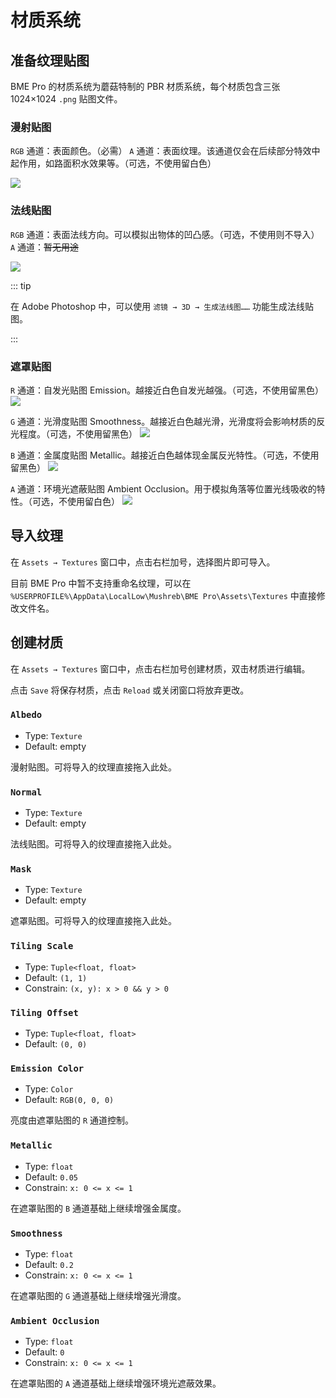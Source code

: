 # 材质系统

## 准备纹理贴图

BME Pro 的材质系统为蘑菇特制的 PBR 材质系统，每个材质包含三张 1024×1024 `.png` 贴图文件。

### 漫射贴图

`RGB` 通道：表面颜色。（必需）
`A` 通道：表面纹理。该通道仅会在后续部分特效中起作用，如路面积水效果等。（可选，不使用留白色）

![](/images/texture-albedo.jpg)

### 法线贴图

`RGB` 通道：表面法线方向。可以模拟出物体的凹凸感。（可选，不使用则不导入）
`A` 通道：~~暂无用途~~

![](/images/texture-normal.jpg)

::: tip

在 Adobe Photoshop 中，可以使用 `滤镜 → 3D → 生成法线图……` 功能生成法线贴图。

:::

### 遮罩贴图

`R` 通道：自发光贴图 Emission。越接近白色自发光越强。（可选，不使用留黑色）
![](/images/texture-mask-r.jpg)

`G` 通道：光滑度贴图 Smoothness。越接近白色越光滑，光滑度将会影响材质的反光程度。（可选，不使用留黑色）
![](/images/texture-mask-g.jpg)

`B` 通道：金属度贴图 Metallic。越接近白色越体现金属反光特性。（可选，不使用留黑色）
![](/images/texture-mask-b.jpg)

`A` 通道：环境光遮蔽贴图 Ambient Occlusion。用于模拟角落等位置光线吸收的特性。（可选，不使用留白色）
![](/images/texture-mask-a.jpg)

## 导入纹理

在 `Assets → Textures` 窗口中，点击右栏加号，选择图片即可导入。

目前 BME Pro 中暂不支持重命名纹理，可以在 `%USERPROFILE%\AppData\LocalLow\Mushreb\BME Pro\Assets\Textures` 中直接修改文件名。

## 创建材质

在 `Assets → Textures` 窗口中，点击右栏加号创建材质，双击材质进行编辑。

点击 `Save` 将保存材质，点击 `Reload` 或关闭窗口将放弃更改。

### `Albedo`

- Type: `Texture`
- Default: empty

漫射贴图。可将导入的纹理直接拖入此处。

### `Normal`

- Type: `Texture`
- Default: empty

法线贴图。可将导入的纹理直接拖入此处。

### `Mask`

- Type: `Texture`
- Default: empty

遮罩贴图。可将导入的纹理直接拖入此处。

### `Tiling Scale`

- Type: `Tuple<float, float>`
- Default: `(1, 1)`
- Constrain: `(x, y): x > 0 && y > 0`

### `Tiling Offset`

- Type: `Tuple<float, float>`
- Default: `(0, 0)`

### `Emission Color`

- Type: `Color`
- Default: `RGB(0, 0, 0)`

亮度由遮罩贴图的 `R` 通道控制。

### `Metallic`

- Type: `float`
- Default: `0.05`
- Constrain: `x: 0 <= x <= 1`

在遮罩贴图的 `B` 通道基础上继续增强金属度。

### `Smoothness`

- Type: `float`
- Default: `0.2`
- Constrain: `x: 0 <= x <= 1`

在遮罩贴图的 `G` 通道基础上继续增强光滑度。

### `Ambient Occlusion`

- Type: `float`
- Default: `0`
- Constrain: `x: 0 <= x <= 1`

在遮罩贴图的 `A` 通道基础上继续增强环境光遮蔽效果。
